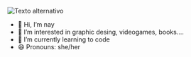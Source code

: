 ![Texto alternativo](https://scontent.fbio1-1.fna.fbcdn.net/v/t31.18172-8/13308448_10153455184636890_2187515960787748269_o.png?_nc_cat=107&ccb=1-7&_nc_sid=0327a3&_nc_ohc=c0Wv7y4YVboQ7kNvgGYGKVj&_nc_zt=23&_nc_ht=scontent.fbio1-1.fna&_nc_gid=AmZKocImdHfQFisU8D0Xpky&oh=00_AYB9eRuYJqMspGzp7ssn3UpCH-pHvmGAGq8UIghGe4fGNg&oe=673D6D61)
- 👋 Hi, I’m nay
- 👀 I’m interested in graphic desing, videogames, books....
- 🌱 I’m currently learning to code
- 😄 Pronouns: she/her
<!---
naytxi/naytxi is a ✨ special ✨ repository because its `README.md` (this file) appears on your GitHub profile.
You can click the Preview link to take a look at your changes.
--->
